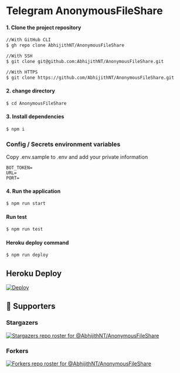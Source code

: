 # Telegram AnonymousFileShare 

#### 1. Clone the project repository


```sh
//With GitHub CLI
$ gh repo clone AbhijithNT/AnonymousFileShare
```
```sh
//With SSH
$ git clone git@github.com:AbhijithNT/AnonymousFileShare.git
```
```sh
//With HTTPS
$ git clone https://github.com/AbhijithNT/AnonymousFileShare.git
```
#### 2. change directory

```sh
$ cd AnonymousFileShare
```
#### 3. Install dependencies

```sh
$ npm i
```

### Config / Secrets environment variables

Copy .env.sample to .env and add your private information

```ev
BOT_TOKEN=
URL=
PORT=
```

#### 4. Run the application
```sh
$ npm run start
```

#### Run test

```sh
$ npm run test
```

#### Heroku deploy command

```sh
$ npm run deploy
```

## Heroku Deploy

[![Deploy](https://www.herokucdn.com/deploy/button.svg)](https://heroku.com/deploy)


## :clap:  Supporters

### Stargazers
[![Stargazers repo roster for @AbhijithNT/AnonymousFileShare](https://reporoster.com/stars/AbhijithNT/AnonymousFileShare)](https://github.com/AbhijithNT/AnonymousFileShare/stargazers)
### Forkers
[![Forkers repo roster for @AbhijithNT/AnonymousFileShare](https://reporoster.com/forks/AbhijithNT/AnonymousFileShare)](https://github.com/AbhijithNT/AnonymousFileShare/network/members)
